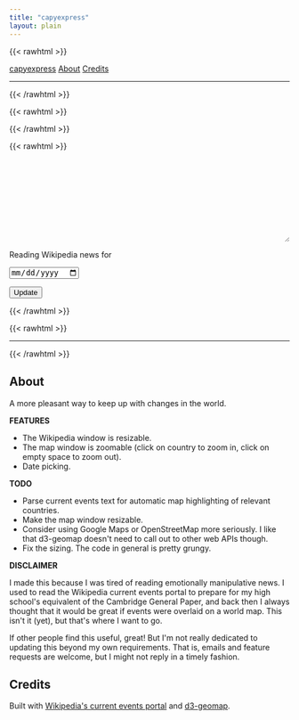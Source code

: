 ```yaml
---
title: "capyexpress"
layout: plain
---
```


{{< rawhtml >}}
<div class="flex flex-wrap items-center justify-center">
<a class="pr3 link dim blue" href="#capyexpress">capyexpress</a>
<a class="pr3 link dim blue" href="#about">About</a>
<a class="pr3 link dim blue" href="#credits">Credits</a>
</div>
<hr class="bw1 b--black-20">
{{< /rawhtml >}}

{{< rawhtml >}}
<!-- Resizable div. -->
<style>
  .resizer { display:flex; margin:0; padding:0; resize:both; overflow:hidden; }
  .resizer > .resized { flex-grow:1; margin:0; padding:0; border:0; height:auto; }
</style>

<!-- Dependencies: d3, topojson, d3-geomap. -->
<link href="/third_party/d3-geomap/d3-geomap.css" rel="stylesheet">
<script src="/third_party/d3/d3.min.js"></script>
<script src="/third_party/topojson/topojson.min.js"></script>
<script src="/third_party/d3-geomap/d3-geomap.min.js"></script>
<!-- End dependencies. -->
{{< /rawhtml >}}

{{< rawhtml >}}
<div id="capyexpress"></div>
<div class="flex flex-wrap items-center justify-center">
  <div class="resizer bw1 ba w-60" id="wikiframe-container"><iframe class="resized" id="wikiframe"></iframe></div>
  <div class="bw1 ba w-40"><div class="d3-geomap" id="map"></div></div>
</div>

<div class="flex flex-wrap items-center justify-center">
  <div class="pr2"><p>Reading Wikipedia news for </p></div>
  <div class="pr3"><input class="dib" type="date" id="capydate"></div>
  <div><p><button onclick="UpdateCapyExpress()">Update</button></p></div>
</div>
{{< /rawhtml >}}

{{< rawhtml >}}
<!-- Script: d3-geomap. -->
<script>
  var map = d3.geomap()
    .geofile('/third_party/d3-geomap/topojson/world/countries.json')
    .draw(d3.select('#map')); 
</script>

<!-- Script: wikiframe sizing. -->
<script>
  let wfc = document.getElementById("wikiframe-container");
  wfc.style.height = "370px";
</script>

<!-- Script: Wikipedia current events portal. -->
<script>
  let MONTHS = [
    "January", "February", "March", "April",
    "May", "June", "July", "August",
    "September", "October", "November", "December"
  ];

  function DateFormatWiki(jsdate,sep) {
    return `${jsdate.getFullYear()}${sep}${MONTHS[jsdate.getMonth()]}${sep}${jsdate.getDate()}`;
  }

  function DateFormatInput(jsdate,sep) {
    return `${jsdate.getFullYear()}${sep}${(jsdate.getMonth() + 1).toString().padStart(2,"0")}${sep}${jsdate.getDate().toString().padStart(2,"0")}`;
  }

  async function GetWikiFrame(jsdate) {
    const datestring = DateFormatWiki(jsdate, "+");
    const url = `https://en.wikipedia.org/w/api.php?action=parse&format=json&origin=*&page=Portal%3ACurrent+events%2F${datestring}&prop=text&formatversion=2`;
    const query = await fetch(url, { method: "GET" }).catch (error => console.log(error));
    return await query.json();
  }

  async function ReplaceWikiFrame(jsdate) {
    const json = await GetWikiFrame(jsdate);
    const parsed = new DOMParser().parseFromString(json.parse.text, "text/html");
    const data = parsed.getElementById(DateFormatWiki(jsdate, "_"));
    let wfdoc = document.getElementById("wikiframe").contentWindow.document;
    wfdoc.open();
    wfdoc.write(data.innerHTML);
    wfdoc.close();
    wfdoc.querySelectorAll("a").forEach(function (link) {
      var href = link.href;
      href = href.replace("wanshenl.me", "en.wikipedia.org").replace("localhost:1313", "en.wikipedia.org");
      link.setAttribute("href", href);
      link.setAttribute("target", "_blank");
    });
  }

  async function UpdateCapyExpress() {
    let capydate = document.getElementById("capydate");
    let d = capydate.value.toString().split("-");
    ReplaceWikiFrame(new Date(d[0], parseInt(d[1]) - 1, d[2]));
  }

  (async function() {
    let today = new Date();
    let capydate = document.getElementById("capydate");
    capydate.value = DateFormatInput(today, "-");
    capydate.max = DateFormatInput(today, "-");
    UpdateCapyExpress();
  })();
</script>

<hr class="bw1 b--black-20">
{{< /rawhtml >}}

## About

A more pleasant way to keep up with changes in the world.

**FEATURES**

- The Wikipedia window is resizable.
- The map window is zoomable (click on country to zoom in, click on empty space to zoom out).
- Date picking.

**TODO**

- Parse current events text for automatic map highlighting of relevant countries.
- Make the map window resizable.
- Consider using Google Maps or OpenStreetMap more seriously. I like that d3-geomap doesn't need to call out to other web APIs though.
- Fix the sizing. The code in general is pretty grungy.

**DISCLAIMER**

I made this because I was tired of reading emotionally manipulative news. I used to read the Wikipedia current events portal to prepare for my high school's equivalent of the Cambridge General Paper, and back then I always thought that it would be great if events were overlaid on a world map. This isn't it (yet), but that's where I want to go.

If other people find this useful, great! But I'm not really dedicated to updating this beyond my own requirements. That is, emails and feature requests are welcome, but I might not reply in a timely fashion.

## Credits

Built with [Wikipedia's current events portal](https://en.wikipedia.org/wiki/Portal:Current_events) and [d3-geomap](https://d3-geomap.github.io/).
